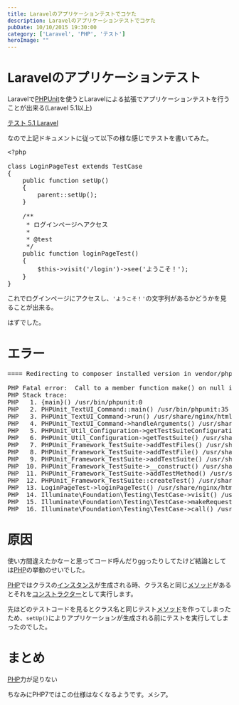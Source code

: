 ```yaml
---
title: Laravelのアプリケーションテストでコケた
description: Laravelのアプリケーションテストでコケた
pubDate: 10/10/2015 19:30:00
category: ['Laravel', 'PHP', 'テスト']
heroImage: ""
---
```

<h1>Laravelのアプリケーションテスト</h1>

<p>Laravelで<a class="keyword" href="http://d.hatena.ne.jp/keyword/PHPUnit">PHPUnit</a>を使うとLaravelによる拡張でアプリケーションテストを行うことが出来る(Laravel 5.1以上)</p>

<p><a href="http://readouble.com/laravel/5/1/ja/testing.html">&#x30C6;&#x30B9;&#x30C8; 5.1 Laravel</a></p>

<p>なので上記ドキュメントに従って以下の様な感じでテストを書いてみた。</p>

<pre class="code lang-php" data-lang="php" data-unlink><span class="synSpecial">&lt;?php</span>

<span class="synType">class</span> LoginPageTest <span class="synType">extends</span> TestCase
<span class="synSpecial">{</span>
    <span class="synType">public</span> <span class="synPreProc">function</span> setUp<span class="synSpecial">()</span>
    <span class="synSpecial">{</span>
        <span class="synType">parent</span><span class="synStatement">::</span>setUp<span class="synSpecial">()</span>;
    <span class="synSpecial">}</span>

    <span class="synComment">/**</span>
<span class="synComment">     * ログインページヘアクセス</span>
<span class="synComment">     * </span>
<span class="synComment">     * @test</span>
<span class="synComment">     */</span>
    <span class="synType">public</span> <span class="synPreProc">function</span> loginPageTest<span class="synSpecial">()</span>
    <span class="synSpecial">{</span>
        <span class="synStatement">$</span><span class="synIdentifier">this</span><span class="synType">-&gt;</span>visit<span class="synSpecial">(</span>'<span class="synConstant">/login</span>'<span class="synSpecial">)</span><span class="synType">-&gt;</span>see<span class="synSpecial">(</span>'<span class="synConstant">ようこそ！</span>'<span class="synSpecial">)</span>;
    <span class="synSpecial">}</span>
<span class="synSpecial">}</span>
</pre>


<p>これでログインページにアクセスし、<code>'ようこそ！'</code>の文字列があるかどうかを見ることが出来る。</p>

<p>はずでした。</p>

<h1>エラー</h1>

<pre class="code" data-lang="" data-unlink>==== Redirecting to composer installed version in vendor/phpunit ====

PHP Fatal error:  Call to a member function make() on null in /usr/share/nginx/html/like_award_php/vendor/laravel/framework/src/Illuminate/Foundation/Testing/CrawlerTrait.php on line 682
PHP Stack trace:
PHP   1. {main}() /usr/bin/phpunit:0
PHP   2. PHPUnit_TextUI_Command::main() /usr/bin/phpunit:35
PHP   3. PHPUnit_TextUI_Command-&gt;run() /usr/share/nginx/html/like_award_php/vendor/phpunit/phpunit/src/TextUI/Command.php:100
PHP   4. PHPUnit_TextUI_Command-&gt;handleArguments() /usr/share/nginx/html/like_award_php/vendor/phpunit/phpunit/src/TextUI/Command.php:110
PHP   5. PHPUnit_Util_Configuration-&gt;getTestSuiteConfiguration() /usr/share/nginx/html/like_award_php/vendor/phpunit/phpunit/src/TextUI/Command.php:636
PHP   6. PHPUnit_Util_Configuration-&gt;getTestSuite() /usr/share/nginx/html/like_award_php/vendor/phpunit/phpunit/src/Util/Configuration.php:860
PHP   7. PHPUnit_Framework_TestSuite-&gt;addTestFiles() /usr/share/nginx/html/like_award_php/vendor/phpunit/phpunit/src/Util/Configuration.php:947
PHP   8. PHPUnit_Framework_TestSuite-&gt;addTestFile() /usr/share/nginx/html/like_award_php/vendor/phpunit/phpunit/src/Framework/TestSuite.php:403
PHP   9. PHPUnit_Framework_TestSuite-&gt;addTestSuite() /usr/share/nginx/html/like_award_php/vendor/phpunit/phpunit/src/Framework/TestSuite.php:377
PHP  10. PHPUnit_Framework_TestSuite-&gt;__construct() /usr/share/nginx/html/like_award_php/vendor/phpunit/phpunit/src/Framework/TestSuite.php:295
PHP  11. PHPUnit_Framework_TestSuite-&gt;addTestMethod() /usr/share/nginx/html/like_award_php/vendor/phpunit/phpunit/src/Framework/TestSuite.php:194
PHP  12. PHPUnit_Framework_TestSuite::createTest() /usr/share/nginx/html/like_award_php/vendor/phpunit/phpunit/src/Framework/TestSuite.php:861
PHP  13. LoginPageTest-&gt;loginPageTest() /usr/share/nginx/html/like_award_php/vendor/phpunit/phpunit/src/Framework/TestSuite.php:466
PHP  14. Illuminate\Foundation\Testing\TestCase-&gt;visit() /usr/share/nginx/html/like_award_php/tests/Integrations/LoginPageTest.php:27
PHP  15. Illuminate\Foundation\Testing\TestCase-&gt;makeRequest() /usr/share/nginx/html/like_award_php/vendor/laravel/framework/src/Illuminate/Foundation/Testing/CrawlerTrait.php:50
PHP  16. Illuminate\Foundation\Testing\TestCase-&gt;call() /usr/share/nginx/html/like_award_php/vendor/laravel/framework/src/Illuminate/Foundation/Testing/CrawlerTrait.php:151</pre>


<h1>原因</h1>

<p>使い方間違えたかなーと思ってコード呼んだりggったりしてたけど結論としては<a class="keyword" href="http://d.hatena.ne.jp/keyword/PHP">PHP</a>の挙動のせいでした。</p>

<p><a class="keyword" href="http://d.hatena.ne.jp/keyword/PHP">PHP</a>ではクラスの<a class="keyword" href="http://d.hatena.ne.jp/keyword/%A5%A4%A5%F3%A5%B9%A5%BF%A5%F3%A5%B9">インスタンス</a>が生成される時、クラス名と同じ<a class="keyword" href="http://d.hatena.ne.jp/keyword/%A5%E1%A5%BD%A5%C3%A5%C9">メソッド</a>があるとそれを<a class="keyword" href="http://d.hatena.ne.jp/keyword/%A5%B3%A5%F3%A5%B9%A5%C8%A5%E9%A5%AF%A5%BF%A1%BC">コンストラクター</a>として実行します。</p>

<p>先ほどのテストコードを見るとクラス名と同じテスト<a class="keyword" href="http://d.hatena.ne.jp/keyword/%A5%E1%A5%BD%A5%C3%A5%C9">メソッド</a>を作ってしまったため、<code>setUp()</code>によりアプリケーションが生成される前にテストを実行してしまったのでした。</p>

<h1>まとめ</h1>

<p><a class="keyword" href="http://d.hatena.ne.jp/keyword/PHP">PHP</a>力が足りない</p>

<p>ちなみにPHP7ではこの仕様はなくなるようです。メシア。</p>

